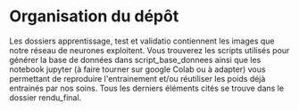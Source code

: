 # Organisation du dépôt

Les dossiers apprentissage, test et validatio contiennent les images que notre réseau de neurones exploitent. 
Vous trouverez les scripts utilisés pour générer la base de données dans script_base_donnees ainsi que les 
notebook jupyter (à faire tourner sur google Colab ou à adapter) vous permettant de reproduire l'entrainement 
et/ou réutiliser les poids déjà entrainés par nos soins. Tous les derniers éléments cités se trouve dans le dossier rendu_final.
